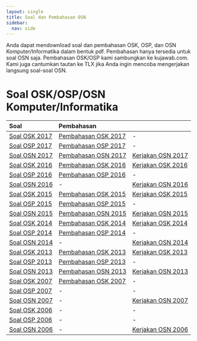 ```yaml
---
layout: single
title: Soal dan Pembahasan OSN
sidebar:
  nav: side
---
```




Anda dapat mendownload soal dan pembahasan OSK, OSP, dan OSN Komputer/Informatika dalam bentuk pdf. Pembahasan hanya tersedia untuk soal OSN saja.
Pembahasan OSK/OSP kami sambungkan ke kujawab.com. Kami juga cantumkan tautan ke TLX jika Anda ingin mencoba mengerjakan langsung soal-soal OSN.

# Soal OSK/OSP/OSN Komputer/Informatika

| Soal | Pembahasan |  |
| :--- | :--- | :--- |
| [Soal OSK 2017](#) | [Pembahasan OSK 2017](https://www.kujawab.com/OSKKOM17) | - |
| [Soal OSP 2017](#) | [Pembahasan OSP 2017](https://www.kujawab.com/OSPKOM17) | - |
| [Soal OSN 2017](OSN2017.pdf) | [Pembahasan OSN 2017](OSN2017Pembahasan.pdf) | [Kerjakan OSN 2017](https://training.ia-toki.org/archives/48) |
| [Soal OSK 2016](OSK2016.pdf) | [Pembahasan OSK 2016](https://www.kujawab.com/OSKKOM16) | [Kerjakan OSK 2016](https://training.ia-toki.org/problemsets/64/problems/322/) |
| [Soal OSP 2016](OSP2016.pdf) | [Pembahasan OSP 2016](https://www.kujawab.com/OSPKOM16) | - |
| [Soal OSN 2016](OSN2016.pdf) | - | [Kerjakan OSN 2016](https://training.ia-toki.org/archives/31) |
| [Soal OSK 2015](OSK2015.pdf) | [Pembahasan OSK 2015](https://www.kujawab.com/OSKKOM15) | [Kerjakan OSK 2015](https://training.ia-toki.org/problemsets/8/problems/14/) |
| [Soal OSP 2015](OSP2015.pdf) | [Pembahasan OSP 2015](https://www.kujawab.com/OSPKOM15) | - |
| [Soal OSN 2015](OSN2015.pdf) | [Pembahasan OSN 2015](OSN2015Pembahasan.pdf) | [Kerjakan OSN 2015](https://training.ia-toki.org/archives/2) |
| [Soal OSK 2014](OSK2014.pdf) | [Pembahasan OSK 2014](https://www.kujawab.com/OSKKOM14) | [Kerjakan OSK 2014](https://training.ia-toki.org/problemsets/7/problems/13/) |
| [Soal OSP 2014](OSP2014.pdf) | [Pembahasan OSP 2014](https://www.kujawab.com/OSPKOM14) | - |
| [Soal OSN 2014](OSN2014.pdf) | - | [Kerjakan OSN 2014](https://training.ia-toki.org/archives/26) |
| [Soal OSK 2013](OSK2013.pdf) | [Pembahasan OSK 2013](https://www.kujawab.com/OSKKOM13) | [Kerjakan OSK 2013](https://training.ia-toki.org/problemsets/6/problems/12/) |
| [Soal OSP 2013](OSP2013.pdf) | [Pembahasan OSP 2013](https://www.kujawab.com/OSPKOM13) | - |
| [Soal OSN 2013](OSN2013.pdf) | [Pembahasan OSN 2013](OSN2013Pembahasan.pdf) | [Kerjakan OSN 2013](https://training.ia-toki.org/archives/27) |
| [Soal OSK 2007](OSK2007.pdf) | [Pembahasan OSK 2007](https://www.kujawab.com/OSKKOM07) | - |
| [Soal OSP 2007](OSP2007.pdf) | - | - |
| [Soal OSN 2007](OSN2007.pdf) | - | [Kerjakan OSN 2007](https://training.ia-toki.org/problemsets/69/problems) |
| [Soal OSK 2006](OSK2006.pdf) | - | - |
| [Soal OSP 2006](OSP2006.pdf) | - | - |
| [Soal OSN 2006](OSN2006.pdf) | - | [Kerjakan OSN 2006](https://training.ia-toki.org/problemsets/70/problems) |
